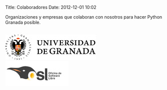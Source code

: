 Title: Colaboradores
Date: 2012-12-01 10:02

Organizaciones y empresas que colaboran con nosotros para hacer Python Granada posible.

<br>

<div class="row">
	<div class="col-md-6">
		<img height="80px" src="/images/ugr.png" alt="">
	</div>
	<div class="col-md-6">
		<img height="80px" src="/images/osl.png" alt="">	
	</div>
</div>

